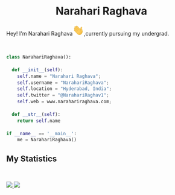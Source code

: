 <h1 align="center">
  <b>Narahari Raghava</b>
</h1>

Hey! I'm Narahari Raghava<img src="https://raw.githubusercontent.com/ABSphreak/ABSphreak/master/gifs/Hi.gif" width="30px">,currently pursuing my undergrad.


<br>



```python
class NarahariRaghava():
    
  def __init__(self):
    self.name = "Narahari Raghava";
    self.username = "NarahariRaghava";
    self.location = "Hyderabad, India";
    self.twitter = "@NarahariRaghav1";
    self.web = www.narahariraghava.com;
  
  def __str__(self):
    return self.name

if __name__ == '__main__':
    me = NarahariRaghava()
```




## My Statistics

<br/>
<p align="left">
  <a href="https://narahariraghava.github.io">
  <img width="49.5%" src="https://github-readme-stats.vercel.app/api?username=NarahariRaghava&show_icons=true&theme=gruvbox&hide_border=true" />
    <img width="49.5%" src="https://github-readme-streak-stats.herokuapp.com/?user=NarahariRaghava&theme=gruvbox&hide_border=true" />
  </a>
</p>
<br>
